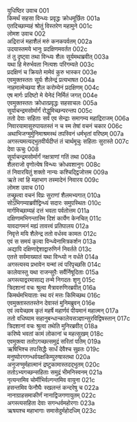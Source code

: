 युधिष्ठिर उवाच	001  
किमर्थं सहसा विन्ध्यः प्रवृद्धः क्रोधमूर्छितः	001a  
एतदिच्छाम्यहं श्रोतुं विस्तरेण महामुने	001c  
लोमश उवाच	002  
अद्रिराजं महाशैलं मरुं कनकपर्वतम्	002a  
उदयास्तमये भानुः प्रदक्षिणमवर्तत	002c  
तं तु दृष्ट्वा तथा विन्ध्यः शैलः सूर्यमथाब्रवीत्	003a  
यथा हि मेरुर्भवता नित्यशः परिगम्यते	003c  
प्रदक्षिणं च क्रियते मामेवं कुरु भास्कर	003e  
एवमुक्तस्ततः सूर्यः शैलेन्द्रं प्रत्यभाषत	004a  
नाहमात्मेच्छया शैल करोम्येनं प्रदक्षिणम्	004c  
एष मार्गः प्रदिष्टो मे येनेदं निर्मितं जगत्	004e  
एवमुक्तस्ततः क्रोधात्प्रवृद्धः सहसाचलः	005a  
सूर्याचन्द्रमसोर्मार्गं रोद्धुमिच्छन्परन्तप	005c  
ततो देवाः सहिताः सर्व एव सेन्द्राः समागम्य महाद्रिराजम्	006a  
निवारयामासुरुपायतस्तं न च स्म तेषां वचनं चकार	006c  
अथाभिजग्मुर्मुनिमाश्रमस्थं तपस्विनं धर्मभृतां वरिष्ठम्	007a  
अगस्त्यमत्यद्भुतवीर्यदीप्तं तं चार्थमूचुः सहिताः सुरास्ते	007c  
देवा ऊचुः	008  
सूर्याचन्द्रमसोर्मार्गं नक्षत्राणां गतिं तथा	008a  
शैलराजो वृणोत्येष विन्ध्यः क्रोधवशानुगः	008c  
तं निवारयितुं शक्तो नान्यः कश्चिद्द्विजोत्तम	009a  
ऋते त्वां हि महाभाग तस्मादेनं निवारय	009c  
लोमश उवाच	010  
तच्छ्रुत्वा वचनं विप्रः सुराणां शैलमभ्यगात्	010a  
सोऽभिगम्याब्रवीद्विन्ध्यं सदारः समुपस्थितः	010c  
मार्गमिच्छाम्यहं दत्तं भवता पर्वतोत्तम	011a  
दक्षिणामभिगन्तास्मि दिशं कार्येण केनचित्	011c  
यावदागमनं मह्यं तावत्त्वं प्रतिपालय	012a  
निवृत्ते मयि शैलेन्द्र ततो वर्धस्व कामतः	012c  
एवं स समयं कृत्वा विन्ध्येनामित्रकर्शन	013a  
अद्यापि दक्षिणाद्देशाद्वारुणिर्न निवर्तते	013c  
एतत्ते सर्वमाख्यातं यथा विन्ध्यो न वर्धते	014a  
अगस्त्यस्य प्रभावेन यन्मां त्वं परिपृच्छसि	014c  
कालेयास्तु यथा राजन्सुरैः सर्वैर्निषूदिताः	015a  
अगस्त्याद्वरमासाद्य तन्मे निगदतः शृणु	015c  
त्रिदशानां वचः श्रुत्वा मैत्रावरुणिरब्रवीत्	016a  
किमर्थमभियाताः स्थ वरं मत्तः किमिच्छथ	016c  
एवमुक्तास्ततस्तेन देवास्तं मुनिमब्रुवन्	016e  
एवं त्वयेच्छाम कृतं महर्षे महार्णवं पीयमानं महात्मन्	017a  
ततो वधिष्याम सहानुबन्धान्कालेयसञ्ज्ञान्सुरविद्विषस्तान्	017c  
त्रिदशानां वचः श्रुत्वा तथेति मुनिरब्रवीत्	018a  
करिष्ये भवतां कामं लोकानां च महत्सुखम्	018c  
एवमुक्त्वा ततोऽगच्छत्समुद्रं सरितां पतिम्	019a  
ऋषिभिश्च तपःसिद्धैः सार्धं देवैश्च सुव्रतः	019c  
मनुष्योरगगन्धर्वयक्षकिम्पुरुषास्तथा	020a  
अनुजग्मुर्महात्मानं द्रष्टुकामास्तदद्भुतम्	020c  
ततोऽभ्यगच्छन्सहिताः समुद्रं भीमनिस्वनम्	021a  
नृत्यन्तमिव चोर्मीभिर्वल्गन्तमिव वायुना	021c  
हसन्तमिव फेनौघैः स्खलन्तं कन्दरेषु च	022a  
नानाग्राहसमाकीर्णं नानाद्विजगणायुतम्	022c  
अगस्त्यसहिता देवाः सगन्धर्वमहोरगाः	023a  
ऋषयश्च महाभागाः समासेदुर्महोदधिम्	023c  
